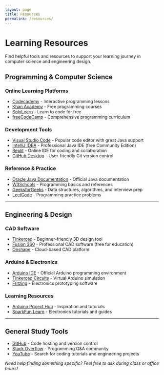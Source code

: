 ```yaml
---
layout: page
title: Resources
permalink: /resources/
---
```


# Learning Resources

Find helpful tools and resources to support your learning journey in computer science and engineering design.

## Programming & Computer Science

### Online Learning Platforms
- [Codecademy](https://www.codecademy.com/) - Interactive programming lessons
- [Khan Academy](https://www.khanacademy.org/computing/computer-programming) - Free programming courses
- [SoloLearn](https://www.sololearn.com/) - Learn to code for free
- [freeCodeCamp](https://www.freecodecamp.org/) - Comprehensive programming curriculum

### Development Tools
- [Visual Studio Code](https://code.visualstudio.com/) - Popular code editor with great Java support
- [IntelliJ IDEA](https://www.jetbrains.com/idea/) - Professional Java IDE (free Community Edition)
- [Replit](https://replit.com) - Online IDE for coding and collaboration
- [GitHub Desktop](https://desktop.github.com/) - User-friendly Git version control

### Reference & Practice
- [Oracle Java Documentation](https://docs.oracle.com/en/java/) - Official Java documentation
- [W3Schools](https://www.w3schools.com/) - Programming basics and references
- [GeeksforGeeks](https://www.geeksforgeeks.org/) - Data structures, algorithms, and interview prep
- [LeetCode](https://leetcode.com/) - Programming practice problems

---

## Engineering & Design

### CAD Software
- [Tinkercad](https://www.tinkercad.com/) - Beginner-friendly 3D design tool
- [Fusion 360](https://www.autodesk.com/products/fusion-360/) - Professional CAD software (free for education)
- [Onshape](https://www.onshape.com/en/education/) - Cloud-based CAD platform

### Arduino & Electronics
- [Arduino IDE](https://www.arduino.cc/en/software) - Official Arduino programming environment
- [Tinkercad Circuits](https://www.tinkercad.com/circuits) - Virtual Arduino simulation
- [Fritzing](https://fritzing.org/) - Electronics prototyping software

### Learning Resources
- [Arduino Project Hub](https://projecthub.arduino.cc/) - Inspiration and tutorials
- [SparkFun Learn](https://learn.sparkfun.com/) - Electronics tutorials and guides

---

## General Study Tools

- [GitHub](https://github.com) - Code hosting and version control
- [Stack Overflow](https://stackoverflow.com/) - Programming Q&A community
- [YouTube](https://www.youtube.com/) - Search for coding tutorials and engineering projects

*Need help finding something specific? Feel free to ask during class or office hours!*
